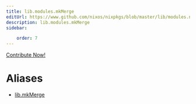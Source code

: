```yaml
---
title: lib.modules.mkMerge
editUrl: https://www.github.com/nixos/nixpkgs/blob/master/lib/modules.nix#L1021C13
description: lib.modules.mkMerge
sidebar:

    order: 7
---
```


<a href="https://www.github.com/nixos/nixpkgs/blob/master/lib/modules.nix#L1021C13">Contribute Now!</a>


# Aliases

- [lib.mkMerge](./reference/lib/lib-mkMerge)


